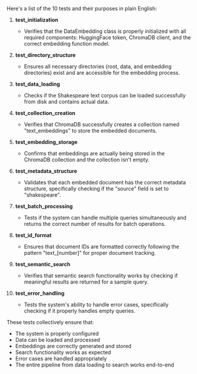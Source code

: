 Here's a list of the 10 tests and their purposes in plain English:

1. **test_initialization**
   - Verifies that the DataEmbedding class is properly initialized with all required components: HuggingFace token, ChromaDB client, and the correct embedding function model.

2. **test_directory_structure**
   - Ensures all necessary directories (root, data, and embedding directories) exist and are accessible for the embedding process.

3. **test_data_loading**
   - Checks if the Shakespeare text corpus can be loaded successfully from disk and contains actual data.

4. **test_collection_creation**
   - Verifies that ChromaDB successfully creates a collection named "text_embeddings" to store the embedded documents.

5. **test_embedding_storage**
   - Confirms that embeddings are actually being stored in the ChromaDB collection and the collection isn't empty.

6. **test_metadata_structure**
   - Validates that each embedded document has the correct metadata structure, specifically checking if the "source" field is set to "shakespeare".

7. **test_batch_processing**
   - Tests if the system can handle multiple queries simultaneously and returns the correct number of results for batch operations.

8. **test_id_format**
   - Ensures that document IDs are formatted correctly following the pattern "text_[number]" for proper document tracking.

9. **test_semantic_search**
   - Verifies that semantic search functionality works by checking if meaningful results are returned for a sample query.

10. **test_error_handling**
    - Tests the system's ability to handle error cases, specifically checking if it properly handles empty queries.

These tests collectively ensure that:
- The system is properly configured
- Data can be loaded and processed
- Embeddings are correctly generated and stored
- Search functionality works as expected
- Error cases are handled appropriately
- The entire pipeline from data loading to search works end-to-end